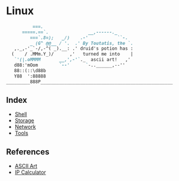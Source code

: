 # Linux
```markdown
          ===.
      =====.==`.               __,------._
         ===`.8=);   _/)    .-'           ``-.
         _ (G^ @@__ / '.  .' By Toutatis, the `.
   ,._,-'_`-/,-^( _).__: .' druid's potion has :
  (    / .MMm.Y_)/      ,'   turned me into    |
   `'(|.oMMMM       __,',-'`._  ascii art!   ,'
   d88:'mOom        `--'      `-..______,--''
   88::(::\d88b
   Y88  ':88888
_________888P__________________________________________________
```
## Index
- [Shell](shell.md)
- [Storage](storage.md)
- [Network](network.md)
- [Tools](tools.md)

## References
- [ASCII Art](http://patorjk.com/software/taag)
- [IP Calculator](http://jodies.de/ipcalc)
